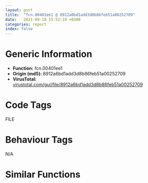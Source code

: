 ```yaml
---
layout: post
title:  "fcn.00401ee1 @ 8912a6bd1add3d8b86feb51a00252709"
date:   2021-09-10 15:52:19 +0300
categories: report
index: false
---
```


# Generic Information
- **Function:** fcn.00401ee1
- **Origin (md5):** 8912a6bd1add3d8b86feb51a00252709
- **VirusTotal:** [virustotal.com/gui/file/8912a6bd1add3d8b86feb51a00252709][virustotal_ref]

# Code Tags
<span class="tag" id="FILE">FILE</span>


# Behaviour Tags
<span class="bhv-tag" id="na">N/A</span>

# Similar Functions
<script type="text/javascript" src="https://www.gstatic.com/charts/loader.js"></script>
<script type="text/javascript">

    google.charts.load('current', {'packages':['corechart']});
    google.charts.setOnLoadCallback(drawChart);

    function drawChart() {
    var data = new google.visualization.DataTable();
        data.addColumn('number', 'X');
        data.addColumn('number', 'Y');
        data.addColumn({type: 'string', role: 'tooltip', 'p': {'html': true}});
        data.addColumn({'type': 'string', 'role': 'style'});
        
        data.addRows([
    [-152.51296997070312, 48.6485595703125, '<b><a href="/report/fcn.00401ee1@8912a6bd1add3d8b86feb51a00252709">fcn.00401ee1</a><br>@8912a6bd1add3d8b86feb51a00252709</b><br>push ebp<br>mov ebp, esp<br>sub esp, 0x1a4<br>mov edx, dword[ebp+8]<br>xor ecx, ecx<br>mov eax, 0x40e118<br>cmp edx, dword[eax]<br>je 0x401f03<br>add eax, 8<br>inc ecx<br>cmp eax, 0x40e1a8<br>jb 0x401ef4<br>push esi<br>mov esi, ecx<br>shl esi, 3<br>cmp edx, dword[esi+0x40e118]<br>jne 0x402031<br>mov eax, dword[0x448f724]<br>cmp eax, 1<br>je 0x40200b<br>test eax, eax<br>jne 0x401f34<br>cmp dword[0x40e04c], 1<br>je 0x40200b<br>cmp edx, 0xfc<br>je 0x402031<br>lea eax, [ebp-0x1a4]<br>push 0x104<br>push eax<br>push 0<br>call dword[sym.imp.KERNEL32.dll_GetModuleFileNameA]<br>test eax, eax<br>jne 0x401f6b<br>lea eax, [ebp-0x1a4]<br>push 0x410d6c<br>push eax<br>call fcn.00402600<br>pop ecx<br>pop ecx<br>lea eax, [ebp-0x1a4]<br>push edi<br>push eax<br>lea edi, [ebp-0x1a4]<br>call fcn.00402830<br>inc eax<br>pop ecx<br>cmp eax, 0x3c<br>jbe 0x401fae<br>lea eax, [ebp-0x1a4]<br>push eax<br>call fcn.00402830<br>mov edi, eax<br>lea eax, [ebp-0x1a4]<br>sub eax, 0x3b<br>push 3<br>add edi, eax<br>push 0x410d68<br>push edi<br>call fcn.00404000<br>add esp, 0x10<br>lea eax, [ebp-0xa0]<br>push 0x410d4c<br>push eax<br>call fcn.00402600<br>lea eax, [ebp-0xa0]<br>push edi<br>push eax<br>call fcn.00402610<br>lea eax, [ebp-0xa0]<br>push 0x410d48<br>push eax<br>call fcn.00402610<br>push dword[esi+0x40e11c]<br>lea eax, [ebp-0xa0]<br>push eax<br>call fcn.00402610<br>push 0x12010<br>lea eax, [ebp-0xa0]<br>push 0x410d20<br>push eax<br>call fcn.00403f74<br>add esp, 0x2c<br>pop edi<br>jmp 0x402031<br>lea eax, [ebp+8]<br>lea esi, [esi+0x40e11c]<br>push 0<br>push eax<br>push dword[esi]<br>call fcn.00402830<br>pop ecx<br>push eax<br>push dword[esi]<br>push 0xfffffffffffffff4<br>call dword[sym.imp.KERNEL32.dll_GetStdHandle]<br>push eax<br>call dword[sym.imp.KERNEL32.dll_WriteFile]<br>pop esi<br>leave <br>ret <br><eoc> ', 'point { fill-color: #e0440e; }'],
[281.92901611328125, 70.22309112548828, '<b><a href="/report/fcn.00401ee1@96146d48f33d2b81d37cf455f4bd8c4b">fcn.00401ee1</a><br>@96146d48f33d2b81d37cf455f4bd8c4b</b><br>push ebp<br>mov ebp, esp<br>sub esp, 0x1a4<br>mov edx, dword[ebp+8]<br>xor ecx, ecx<br>mov eax, 0x41e9f0<br>cmp edx, dword[eax]<br>je 0x401f03<br>add eax, 8<br>inc ecx<br>cmp eax, 0x41ea80<br>jb 0x401ef4<br>push esi<br>mov esi, ecx<br>shl esi, 3<br>cmp edx, dword[esi+0x41e9f0]<br>jne 0x402031<br>mov eax, dword[0xb84f50]<br>cmp eax, 1<br>je 0x40200b<br>test eax, eax<br>jne 0x401f34<br>cmp dword[0x41e924], 1<br>je 0x40200b<br>cmp edx, 0xfc<br>je 0x402031<br>lea eax, [ebp-0x1a4]<br>push 0x104<br>push eax<br>push 0<br>call dword[sym.imp.KERNEL32.dll_GetModuleFileNameA]<br>test eax, eax<br>jne 0x401f6b<br>lea eax, [ebp-0x1a4]<br>push str._program_name_unknown_<br>push eax<br>call fcn.00402600<br>pop ecx<br>pop ecx<br>lea eax, [ebp-0x1a4]<br>push edi<br>push eax<br>lea edi, [ebp-0x1a4]<br>call fcn.00402830<br>inc eax<br>pop ecx<br>cmp eax, 0x3c<br>jbe 0x401fae<br>lea eax, [ebp-0x1a4]<br>push eax<br>call fcn.00402830<br>mov edi, eax<br>lea eax, [ebp-0x1a4]<br>sub eax, 0x3b<br>push 3<br>add edi, eax<br>push 0x40d4b8<br>push edi<br>call fcn.00404000<br>add esp, 0x10<br>lea eax, [ebp-0xa0]<br>push str.Runtime_Error__n_nProgram:_<br>push eax<br>call fcn.00402600<br>lea eax, [ebp-0xa0]<br>push edi<br>push eax<br>call fcn.00402610<br>lea eax, [ebp-0xa0]<br>push 0x40d498<br>push eax<br>call fcn.00402610<br>push dword[esi+0x41e9f4]<br>lea eax, [ebp-0xa0]<br>push eax<br>call fcn.00402610<br>push 0x12010<br>lea eax, [ebp-0xa0]<br>push str.Microsoft_Visual_C_Runtime_Library<br>push eax<br>call fcn.00403f74<br>add esp, 0x2c<br>pop edi<br>jmp 0x402031<br>lea eax, [ebp+8]<br>lea esi, [esi+0x41e9f4]<br>push 0<br>push eax<br>push dword[esi]<br>call fcn.00402830<br>pop ecx<br>push eax<br>push dword[esi]<br>push 0xfffffffffffffff4<br>call dword[sym.imp.KERNEL32.dll_GetStdHandle]<br>push eax<br>call dword[sym.imp.KERNEL32.dll_WriteFile]<br>pop esi<br>leave <br>ret <br><eoc> ', 'null'],
[-138.73724365234375, 473.8454284667969, '<b><a href="/report/fcn.004feac1@557dcbbf2711fedc520328fbbc657056">fcn.004feac1</a><br>@557dcbbf2711fedc520328fbbc657056</b><br>push ebp<br>mov ebp, esp<br>sub esp, 0x1a4<br>mov edx, dword[ebp+8]<br>xor ecx, ecx<br>mov eax, 0x50a178<br>cmp edx, dword[eax]<br>je 0x4feae3<br>add eax, 8<br>inc ecx<br>cmp eax, 0x50a208<br>jb 0x4fead4<br>push esi<br>mov esi, ecx<br>shl esi, 3<br>cmp edx, dword[esi+0x50a178]<br>jne 0x4fec11<br>mov eax, dword[0x456c410]<br>cmp eax, 1<br>je 0x4febeb<br>test eax, eax<br>jne 0x4feb14<br>cmp dword[0x50a0ac], 1<br>je 0x4febeb<br>cmp edx, 0xfc<br>je 0x4fec11<br>lea eax, [ebp-0x1a4]<br>push 0x104<br>push eax<br>push 0<br>call dword[sym.imp.KERNEL32.dll_GetModuleFileNameA]<br>test eax, eax<br>jne 0x4feb4b<br>lea eax, [ebp-0x1a4]<br>push 0x50cdc4<br>push eax<br>call fcn.005006f0<br>pop ecx<br>pop ecx<br>lea eax, [ebp-0x1a4]<br>push edi<br>push eax<br>lea edi, [ebp-0x1a4]<br>call fcn.004fef20<br>inc eax<br>pop ecx<br>cmp eax, 0x3c<br>jbe 0x4feb8e<br>lea eax, [ebp-0x1a4]<br>push eax<br>call fcn.004fef20<br>mov edi, eax<br>lea eax, [ebp-0x1a4]<br>sub eax, 0x3b<br>push 3<br>add edi, eax<br>push 0x50cdc0<br>push edi<br>call fcn.005007e0<br>add esp, 0x10<br>lea eax, [ebp-0xa0]<br>push 0x50cda4<br>push eax<br>call fcn.005006f0<br>lea eax, [ebp-0xa0]<br>push edi<br>push eax<br>call fcn.00500700<br>lea eax, [ebp-0xa0]<br>push 0x50cda0<br>push eax<br>call fcn.00500700<br>push dword[esi+0x50a17c]<br>lea eax, [ebp-0xa0]<br>push eax<br>call fcn.00500700<br>push 0x12010<br>lea eax, [ebp-0xa0]<br>push 0x50cd78<br>push eax<br>call fcn.00500664<br>add esp, 0x2c<br>pop edi<br>jmp 0x4fec11<br>lea eax, [ebp+8]<br>lea esi, [esi+0x50a17c]<br>push 0<br>push eax<br>push dword[esi]<br>call fcn.004fef20<br>pop ecx<br>push eax<br>push dword[esi]<br>push 0xfffffffffffffff4<br>call dword[sym.imp.KERNEL32.dll_GetStdHandle]<br>push eax<br>call dword[sym.imp.KERNEL32.dll_WriteFile]<br>pop esi<br>leave <br>ret <br><eoc> ', 'null'],
[-87.53471374511719, 36.315006256103516, '<b><a href="/report/fcn.00594d71@009ea4ad185ccb9becba67b3b2163e8b">fcn.00594d71</a><br>@009ea4ad185ccb9becba67b3b2163e8b</b><br>push ebp<br>mov ebp, esp<br>sub esp, 0x1a4<br>mov edx, dword[ebp+8]<br>xor ecx, ecx<br>mov eax, 0x5a61a0<br>cmp edx, dword[eax]<br>je 0x594d93<br>add eax, 8<br>inc ecx<br>cmp eax, 0x5a6230<br>jb 0x594d84<br>push esi<br>mov esi, ecx<br>shl esi, 3<br>cmp edx, dword[esi+0x5a61a0]<br>jne 0x594ec1<br>mov eax, dword[0x4659600]<br>cmp eax, 1<br>je 0x594e9b<br>test eax, eax<br>jne 0x594dc4<br>cmp dword[0x5a60d4], 1<br>je 0x594e9b<br>cmp edx, 0xfc<br>je 0x594ec1<br>lea eax, [ebp-0x1a4]<br>push 0x104<br>push eax<br>push 0<br>call dword[sym.imp.KERNEL32.dll_GetModuleFileNameA]<br>test eax, eax<br>jne 0x594dfb<br>lea eax, [ebp-0x1a4]<br>push 0x5a4494<br>push eax<br>call fcn.00595490<br>pop ecx<br>pop ecx<br>lea eax, [ebp-0x1a4]<br>push edi<br>push eax<br>lea edi, [ebp-0x1a4]<br>call fcn.005956c0<br>inc eax<br>pop ecx<br>cmp eax, 0x3c<br>jbe 0x594e3e<br>lea eax, [ebp-0x1a4]<br>push eax<br>call fcn.005956c0<br>mov edi, eax<br>lea eax, [ebp-0x1a4]<br>sub eax, 0x3b<br>push 3<br>add edi, eax<br>push 0x5a4490<br>push edi<br>call fcn.00596e90<br>add esp, 0x10<br>lea eax, [ebp-0xa0]<br>push 0x5a4474<br>push eax<br>call fcn.00595490<br>lea eax, [ebp-0xa0]<br>push edi<br>push eax<br>call fcn.005954a0<br>lea eax, [ebp-0xa0]<br>push 0x5a4470<br>push eax<br>call fcn.005954a0<br>push dword[esi+0x5a61a4]<br>lea eax, [ebp-0xa0]<br>push eax<br>call fcn.005954a0<br>push 0x12010<br>lea eax, [ebp-0xa0]<br>push 0x5a4448<br>push eax<br>call fcn.00596e04<br>add esp, 0x2c<br>pop edi<br>jmp 0x594ec1<br>lea eax, [ebp+8]<br>lea esi, [esi+0x5a61a4]<br>push 0<br>push eax<br>push dword[esi]<br>call fcn.005956c0<br>pop ecx<br>push eax<br>push dword[esi]<br>push 0xfffffffffffffff4<br>call dword[sym.imp.KERNEL32.dll_GetStdHandle]<br>push eax<br>call dword[sym.imp.KERNEL32.dll_WriteFile]<br>pop esi<br>leave <br>ret <br><eoc> ', 'null'],
[245.66798400878906, 115.22404479980469, '<b><a href="/report/fcn.004084ff@a2475448bf4050c1583e1970984a4d00">fcn.004084ff</a><br>@a2475448bf4050c1583e1970984a4d00</b><br>push ebp<br>mov ebp, esp<br>sub esp, 0x1a4<br>mov edx, dword[ebp+8]<br>xor ecx, ecx<br>mov eax, 0x414fa0<br>cmp edx, dword[eax]<br>je 0x408521<br>add eax, 8<br>inc ecx<br>cmp eax, 0x415030<br>jl 0x408512<br>push esi<br>mov esi, ecx<br>shl esi, 3<br>cmp edx, dword[esi+0x414fa0]<br>jne 0x40864f<br>mov eax, dword[0x418598]<br>cmp eax, 1<br>je 0x408629<br>test eax, eax<br>jne 0x408552<br>cmp dword[0x414894], 1<br>je 0x408629<br>cmp edx, 0xfc<br>je 0x40864f<br>lea eax, [ebp-0x1a4]<br>push 0x104<br>push eax<br>push 0<br>call dword[sym.imp.KERNEL32.dll_GetModuleFileNameA]<br>test eax, eax<br>jne 0x408589<br>lea eax, [ebp-0x1a4]<br>push str._program_name_unknown_<br>push eax<br>call fcn.00408b00<br>pop ecx<br>pop ecx<br>lea eax, [ebp-0x1a4]<br>push edi<br>push eax<br>lea edi, [ebp-0x1a4]<br>call fcn.004066d0<br>inc eax<br>pop ecx<br>cmp eax, 0x3c<br>jbe 0x4085cc<br>lea eax, [ebp-0x1a4]<br>push eax<br>call fcn.004066d0<br>mov edi, eax<br>lea eax, [ebp-0x1a4]<br>sub eax, 0x3b<br>push 3<br>add edi, eax<br>push 0x411410<br>push edi<br>call fcn.00403be0<br>add esp, 0x10<br>lea eax, [ebp-0xa0]<br>push str.Runtime_Error__n_nProgram:_<br>push eax<br>call fcn.00408b00<br>lea eax, [ebp-0xa0]<br>push edi<br>push eax<br>call fcn.00408b10<br>lea eax, [ebp-0xa0]<br>push 0x4113f0<br>push eax<br>call fcn.00408b10<br>push dword[esi+0x414fa4]<br>lea eax, [ebp-0xa0]<br>push eax<br>call fcn.00408b10<br>push 0x12010<br>lea eax, [ebp-0xa0]<br>push str.Microsoft_Visual_C_Runtime_Library<br>push eax<br>call fcn.00409527<br>add esp, 0x2c<br>pop edi<br>jmp 0x40864f<br>lea eax, [ebp+8]<br>lea esi, [esi+0x414fa4]<br>push 0<br>push eax<br>push dword[esi]<br>call fcn.004066d0<br>pop ecx<br>push eax<br>push dword[esi]<br>push 0xfffffffffffffff4<br>call dword[sym.imp.KERNEL32.dll_GetStdHandle]<br>push eax<br>call dword[sym.imp.KERNEL32.dll_WriteFile]<br>pop esi<br>leave <br>ret <br><eoc> ', 'null'],
[-128.92327880859375, -105.97309112548828, '<b><a href="/report/fcn.00401ee1@eac1782291736df208e1220cf8c38a7c">fcn.00401ee1</a><br>@eac1782291736df208e1220cf8c38a7c</b><br>push ebp<br>mov ebp, esp<br>sub esp, 0x1a4<br>mov edx, dword[ebp+8]<br>xor ecx, ecx<br>mov eax, 0x40f138<br>cmp edx, dword[eax]<br>je 0x401f03<br>add eax, 8<br>inc ecx<br>cmp eax, 0x40f1c8<br>jb 0x401ef4<br>push esi<br>mov esi, ecx<br>shl esi, 3<br>cmp edx, dword[esi+0x40f138]<br>jne 0x402031<br>mov eax, dword[0x44eebc8]<br>cmp eax, 1<br>je 0x40200b<br>test eax, eax<br>jne 0x401f34<br>cmp dword[0x40f06c], 1<br>je 0x40200b<br>cmp edx, 0xfc<br>je 0x402031<br>lea eax, [ebp-0x1a4]<br>push 0x104<br>push eax<br>push 0<br>call dword[sym.imp.KERNEL32.dll_GetModuleFileNameA]<br>test eax, eax<br>jne 0x401f6b<br>lea eax, [ebp-0x1a4]<br>push 0x411d8c<br>push eax<br>call fcn.00402600<br>pop ecx<br>pop ecx<br>lea eax, [ebp-0x1a4]<br>push edi<br>push eax<br>lea edi, [ebp-0x1a4]<br>call fcn.00402830<br>inc eax<br>pop ecx<br>cmp eax, 0x3c<br>jbe 0x401fae<br>lea eax, [ebp-0x1a4]<br>push eax<br>call fcn.00402830<br>mov edi, eax<br>lea eax, [ebp-0x1a4]<br>sub eax, 0x3b<br>push 3<br>add edi, eax<br>push 0x411d88<br>push edi<br>call fcn.00404000<br>add esp, 0x10<br>lea eax, [ebp-0xa0]<br>push 0x411d6c<br>push eax<br>call fcn.00402600<br>lea eax, [ebp-0xa0]<br>push edi<br>push eax<br>call fcn.00402610<br>lea eax, [ebp-0xa0]<br>push 0x411d68<br>push eax<br>call fcn.00402610<br>push dword[esi+0x40f13c]<br>lea eax, [ebp-0xa0]<br>push eax<br>call fcn.00402610<br>push 0x12010<br>lea eax, [ebp-0xa0]<br>push 0x411d40<br>push eax<br>call fcn.00403f74<br>add esp, 0x2c<br>pop edi<br>jmp 0x402031<br>lea eax, [ebp+8]<br>lea esi, [esi+0x40f13c]<br>push 0<br>push eax<br>push dword[esi]<br>call fcn.00402830<br>pop ecx<br>push eax<br>push dword[esi]<br>push 0xfffffffffffffff4<br>call dword[sym.imp.KERNEL32.dll_GetStdHandle]<br>push eax<br>call dword[sym.imp.KERNEL32.dll_WriteFile]<br>pop esi<br>leave <br>ret <br><eoc> ', 'null'],
[73.50636291503906, -11.060065269470215, '<b><a href="/report/fcn.00401ee1@cbc200f66cbffbddf5df52f7c0da283a">fcn.00401ee1</a><br>@cbc200f66cbffbddf5df52f7c0da283a</b><br>push ebp<br>mov ebp, esp<br>sub esp, 0x1a4<br>mov edx, dword[ebp+8]<br>xor ecx, ecx<br>mov eax, 0x40c118<br>cmp edx, dword[eax]<br>je 0x401f03<br>add eax, 8<br>inc ecx<br>cmp eax, 0x40c1a8<br>jb 0x401ef4<br>push esi<br>mov esi, ecx<br>shl esi, 3<br>cmp edx, dword[esi+0x40c118]<br>jne 0x402031<br>mov eax, dword[0x445a690]<br>cmp eax, 1<br>je 0x40200b<br>test eax, eax<br>jne 0x401f34<br>cmp dword[0x40c04c], 1<br>je 0x40200b<br>cmp edx, 0xfc<br>je 0x402031<br>lea eax, [ebp-0x1a4]<br>push 0x104<br>push eax<br>push 0<br>call dword[sym.imp.KERNEL32.dll_GetModuleFileNameA]<br>test eax, eax<br>jne 0x401f6b<br>lea eax, [ebp-0x1a4]<br>push 0x40b46c<br>push eax<br>call fcn.00402600<br>pop ecx<br>pop ecx<br>lea eax, [ebp-0x1a4]<br>push edi<br>push eax<br>lea edi, [ebp-0x1a4]<br>call fcn.00402830<br>inc eax<br>pop ecx<br>cmp eax, 0x3c<br>jbe 0x401fae<br>lea eax, [ebp-0x1a4]<br>push eax<br>call fcn.00402830<br>mov edi, eax<br>lea eax, [ebp-0x1a4]<br>sub eax, 0x3b<br>push 3<br>add edi, eax<br>push 0x40b468<br>push edi<br>call fcn.00404000<br>add esp, 0x10<br>lea eax, [ebp-0xa0]<br>push 0x40b44c<br>push eax<br>call fcn.00402600<br>lea eax, [ebp-0xa0]<br>push edi<br>push eax<br>call fcn.00402610<br>lea eax, [ebp-0xa0]<br>push 0x40b448<br>push eax<br>call fcn.00402610<br>push dword[esi+0x40c11c]<br>lea eax, [ebp-0xa0]<br>push eax<br>call fcn.00402610<br>push 0x12010<br>lea eax, [ebp-0xa0]<br>push 0x40b420<br>push eax<br>call fcn.00403f74<br>add esp, 0x2c<br>pop edi<br>jmp 0x402031<br>lea eax, [ebp+8]<br>lea esi, [esi+0x40c11c]<br>push 0<br>push eax<br>push dword[esi]<br>call fcn.00402830<br>pop ecx<br>push eax<br>push dword[esi]<br>push 0xfffffffffffffff4<br>call dword[sym.imp.KERNEL32.dll_GetStdHandle]<br>push eax<br>call dword[sym.imp.KERNEL32.dll_WriteFile]<br>pop esi<br>leave <br>ret <br><eoc> ', 'null'],
[-144.4029998779297, -38.28871154785156, '<b><a href="/report/fcn.00401ee1@7dd153bad1771b9e8d5266a341ebf949">fcn.00401ee1</a><br>@7dd153bad1771b9e8d5266a341ebf949</b><br>push ebp<br>mov ebp, esp<br>sub esp, 0x1a4<br>mov edx, dword[ebp+8]<br>xor ecx, ecx<br>mov eax, 0x412180<br>cmp edx, dword[eax]<br>je 0x401f03<br>add eax, 8<br>inc ecx<br>cmp eax, 0x412210<br>jb 0x401ef4<br>push esi<br>mov esi, ecx<br>shl esi, 3<br>cmp edx, dword[esi+0x412180]<br>jne 0x402031<br>mov eax, dword[0x44d219c]<br>cmp eax, 1<br>je 0x40200b<br>test eax, eax<br>jne 0x401f34<br>cmp dword[0x4120b4], 1<br>je 0x40200b<br>cmp edx, 0xfc<br>je 0x402031<br>lea eax, [ebp-0x1a4]<br>push 0x104<br>push eax<br>push 0<br>call dword[sym.imp.KERNEL32.dll_GetModuleFileNameA]<br>test eax, eax<br>jne 0x401f6b<br>lea eax, [ebp-0x1a4]<br>push 0x414ddc<br>push eax<br>call fcn.00402600<br>pop ecx<br>pop ecx<br>lea eax, [ebp-0x1a4]<br>push edi<br>push eax<br>lea edi, [ebp-0x1a4]<br>call fcn.00402830<br>inc eax<br>pop ecx<br>cmp eax, 0x3c<br>jbe 0x401fae<br>lea eax, [ebp-0x1a4]<br>push eax<br>call fcn.00402830<br>mov edi, eax<br>lea eax, [ebp-0x1a4]<br>sub eax, 0x3b<br>push 3<br>add edi, eax<br>push 0x414dd8<br>push edi<br>call fcn.00404000<br>add esp, 0x10<br>lea eax, [ebp-0xa0]<br>push 0x414dbc<br>push eax<br>call fcn.00402600<br>lea eax, [ebp-0xa0]<br>push edi<br>push eax<br>call fcn.00402610<br>lea eax, [ebp-0xa0]<br>push 0x414db8<br>push eax<br>call fcn.00402610<br>push dword[esi+0x412184]<br>lea eax, [ebp-0xa0]<br>push eax<br>call fcn.00402610<br>push 0x12010<br>lea eax, [ebp-0xa0]<br>push 0x414d90<br>push eax<br>call fcn.00403f74<br>add esp, 0x2c<br>pop edi<br>jmp 0x402031<br>lea eax, [ebp+8]<br>lea esi, [esi+0x412184]<br>push 0<br>push eax<br>push dword[esi]<br>call fcn.00402830<br>pop ecx<br>push eax<br>push dword[esi]<br>push 0xfffffffffffffff4<br>call dword[sym.imp.KERNEL32.dll_GetStdHandle]<br>push eax<br>call dword[sym.imp.KERNEL32.dll_WriteFile]<br>pop esi<br>leave <br>ret <br><eoc> ', 'null'],
[-84.69384002685547, -41.757625579833984, '<b><a href="/report/fcn.0051f0c9@da37d90419c1292c0f16cbfd1f66402d">fcn.0051f0c9</a><br>@da37d90419c1292c0f16cbfd1f66402d</b><br>push ebp<br>mov ebp, esp<br>sub esp, 0x1a4<br>mov edx, dword[ebp+8]<br>xor ecx, ecx<br>mov eax, 0x529208<br>cmp edx, dword[eax]<br>je 0x51f0eb<br>add eax, 8<br>inc ecx<br>cmp eax, 0x529298<br>jb 0x51f0dc<br>push esi<br>mov esi, ecx<br>shl esi, 3<br>cmp edx, dword[esi+0x529208]<br>jne 0x51f219<br>mov eax, dword[0x456f53c]<br>cmp eax, 1<br>je 0x51f1f3<br>test eax, eax<br>jne 0x51f11c<br>cmp dword[0x52913c], 1<br>je 0x51f1f3<br>cmp edx, 0xfc<br>je 0x51f219<br>lea eax, [ebp-0x1a4]<br>push 0x104<br>push eax<br>push 0<br>call dword[sym.imp.KERNEL32.dll_GetModuleFileNameA]<br>test eax, eax<br>jne 0x51f153<br>lea eax, [ebp-0x1a4]<br>push 0x52be54<br>push eax<br>call fcn.00520cf0<br>pop ecx<br>pop ecx<br>lea eax, [ebp-0x1a4]<br>push edi<br>push eax<br>lea edi, [ebp-0x1a4]<br>call fcn.0051f520<br>inc eax<br>pop ecx<br>cmp eax, 0x3c<br>jbe 0x51f196<br>lea eax, [ebp-0x1a4]<br>push eax<br>call fcn.0051f520<br>mov edi, eax<br>lea eax, [ebp-0x1a4]<br>sub eax, 0x3b<br>push 3<br>add edi, eax<br>push 0x52be50<br>push edi<br>call fcn.00520de0<br>add esp, 0x10<br>lea eax, [ebp-0xa0]<br>push 0x52be34<br>push eax<br>call fcn.00520cf0<br>lea eax, [ebp-0xa0]<br>push edi<br>push eax<br>call fcn.00520d00<br>lea eax, [ebp-0xa0]<br>push 0x52be30<br>push eax<br>call fcn.00520d00<br>push dword[esi+0x52920c]<br>lea eax, [ebp-0xa0]<br>push eax<br>call fcn.00520d00<br>push 0x12010<br>lea eax, [ebp-0xa0]<br>push 0x52be08<br>push eax<br>call fcn.00520c64<br>add esp, 0x2c<br>pop edi<br>jmp 0x51f219<br>lea eax, [ebp+8]<br>lea esi, [esi+0x52920c]<br>push 0<br>push eax<br>push dword[esi]<br>call fcn.0051f520<br>pop ecx<br>push eax<br>push dword[esi]<br>push 0xfffffffffffffff4<br>call dword[sym.imp.KERNEL32.dll_GetStdHandle]<br>push eax<br>call dword[sym.imp.KERNEL32.dll_WriteFile]<br>pop esi<br>leave <br>ret <br><eoc> ', 'null'],
[-77.31897735595703, -111.74148559570312, '<b><a href="/report/fcn.0065a5e1@bcba729302fe28f65deb2b102a06324a">fcn.0065a5e1</a><br>@bcba729302fe28f65deb2b102a06324a</b><br>push ebp<br>mov ebp, esp<br>sub esp, 0x1a4<br>mov edx, dword[ebp+8]<br>xor ecx, ecx<br>mov eax, 0x66c158<br>cmp edx, dword[eax]<br>je 0x65a603<br>add eax, 8<br>inc ecx<br>cmp eax, 0x66c1e8<br>jb 0x65a5f4<br>push esi<br>mov esi, ecx<br>shl esi, 3<br>cmp edx, dword[esi+0x66c158]<br>jne 0x65a731<br>mov eax, dword[0x4661908]<br>cmp eax, 1<br>je 0x65a70b<br>test eax, eax<br>jne 0x65a634<br>cmp dword[0x66c08c], 1<br>je 0x65a70b<br>cmp edx, 0xfc<br>je 0x65a731<br>lea eax, [ebp-0x1a4]<br>push 0x104<br>push eax<br>push 0<br>call dword[sym.imp.KERNEL32.dll_GetModuleFileNameA]<br>test eax, eax<br>jne 0x65a66b<br>lea eax, [ebp-0x1a4]<br>push 0x66a54c<br>push eax<br>call fcn.0065c210<br>pop ecx<br>pop ecx<br>lea eax, [ebp-0x1a4]<br>push edi<br>push eax<br>lea edi, [ebp-0x1a4]<br>call fcn.0065aa40<br>inc eax<br>pop ecx<br>cmp eax, 0x3c<br>jbe 0x65a6ae<br>lea eax, [ebp-0x1a4]<br>push eax<br>call fcn.0065aa40<br>mov edi, eax<br>lea eax, [ebp-0x1a4]<br>sub eax, 0x3b<br>push 3<br>add edi, eax<br>push 0x66a548<br>push edi<br>call fcn.0065c300<br>add esp, 0x10<br>lea eax, [ebp-0xa0]<br>push 0x66a52c<br>push eax<br>call fcn.0065c210<br>lea eax, [ebp-0xa0]<br>push edi<br>push eax<br>call fcn.0065c220<br>lea eax, [ebp-0xa0]<br>push 0x66a528<br>push eax<br>call fcn.0065c220<br>push dword[esi+0x66c15c]<br>lea eax, [ebp-0xa0]<br>push eax<br>call fcn.0065c220<br>push 0x12010<br>lea eax, [ebp-0xa0]<br>push 0x66a500<br>push eax<br>call fcn.0065c184<br>add esp, 0x2c<br>pop edi<br>jmp 0x65a731<br>lea eax, [ebp+8]<br>lea esi, [esi+0x66c15c]<br>push 0<br>push eax<br>push dword[esi]<br>call fcn.0065aa40<br>pop ecx<br>push eax<br>push dword[esi]<br>push 0xfffffffffffffff4<br>call dword[sym.imp.KERNEL32.dll_GetStdHandle]<br>push eax<br>call dword[sym.imp.KERNEL32.dll_WriteFile]<br>pop esi<br>leave <br>ret <br><eoc> ', 'null'],
[-35.593597412109375, -83.51911926269531, '<b><a href="/report/fcn.006230a9@7614e1bbe9b9fd3db78e405e68b1fab4">fcn.006230a9</a><br>@7614e1bbe9b9fd3db78e405e68b1fab4</b><br>push ebp<br>mov ebp, esp<br>sub esp, 0x1a4<br>mov edx, dword[ebp+8]<br>xor ecx, ecx<br>mov eax, 0x6331a8<br>cmp edx, dword[eax]<br>je 0x6230cb<br>add eax, 8<br>inc ecx<br>cmp eax, 0x633238<br>jb 0x6230bc<br>push esi<br>mov esi, ecx<br>shl esi, 3<br>cmp edx, dword[esi+0x6331a8]<br>jne 0x6231f9<br>mov eax, dword[0x468bf70]<br>cmp eax, 1<br>je 0x6231d3<br>test eax, eax<br>jne 0x6230fc<br>cmp dword[0x6330dc], 1<br>je 0x6231d3<br>cmp edx, 0xfc<br>je 0x6231f9<br>lea eax, [ebp-0x1a4]<br>push 0x104<br>push eax<br>push 0<br>call dword[sym.imp.KERNEL32.dll_GetModuleFileNameA]<br>test eax, eax<br>jne 0x623133<br>lea eax, [ebp-0x1a4]<br>push 0x6314b4<br>push eax<br>call fcn.00624cd0<br>pop ecx<br>pop ecx<br>lea eax, [ebp-0x1a4]<br>push edi<br>push eax<br>lea edi, [ebp-0x1a4]<br>call fcn.00623500<br>inc eax<br>pop ecx<br>cmp eax, 0x3c<br>jbe 0x623176<br>lea eax, [ebp-0x1a4]<br>push eax<br>call fcn.00623500<br>mov edi, eax<br>lea eax, [ebp-0x1a4]<br>sub eax, 0x3b<br>push 3<br>add edi, eax<br>push 0x6314b0<br>push edi<br>call fcn.00624dc0<br>add esp, 0x10<br>lea eax, [ebp-0xa0]<br>push 0x631494<br>push eax<br>call fcn.00624cd0<br>lea eax, [ebp-0xa0]<br>push edi<br>push eax<br>call fcn.00624ce0<br>lea eax, [ebp-0xa0]<br>push 0x631490<br>push eax<br>call fcn.00624ce0<br>push dword[esi+0x6331ac]<br>lea eax, [ebp-0xa0]<br>push eax<br>call fcn.00624ce0<br>push 0x12010<br>lea eax, [ebp-0xa0]<br>push 0x631468<br>push eax<br>call fcn.00624c44<br>add esp, 0x2c<br>pop edi<br>jmp 0x6231f9<br>lea eax, [ebp+8]<br>lea esi, [esi+0x6331ac]<br>push 0<br>push eax<br>push dword[esi]<br>call fcn.00623500<br>pop ecx<br>push eax<br>push dword[esi]<br>push 0xfffffffffffffff4<br>call dword[sym.imp.KERNEL32.dll_GetStdHandle]<br>push eax<br>call dword[sym.imp.KERNEL32.dll_WriteFile]<br>pop esi<br>leave <br>ret <br><eoc> ', 'null'],
[-51.45610046386719, -4.792071342468262, '<b><a href="/report/fcn.0063c309@75a81a00c053b64d459385e4a0825aec">fcn.0063c309</a><br>@75a81a00c053b64d459385e4a0825aec</b><br>push ebp<br>mov ebp, esp<br>sub esp, 0x1a4<br>mov edx, dword[ebp+8]<br>xor ecx, ecx<br>mov eax, 0x64b118<br>cmp edx, dword[eax]<br>je 0x63c32b<br>add eax, 8<br>inc ecx<br>cmp eax, 0x64b1a8<br>jb 0x63c31c<br>push esi<br>mov esi, ecx<br>shl esi, 3<br>cmp edx, dword[esi+0x64b118]<br>jne 0x63c459<br>mov eax, dword[0x46ed900]<br>cmp eax, 1<br>je 0x63c433<br>test eax, eax<br>jne 0x63c35c<br>cmp dword[0x64b04c], 1<br>je 0x63c433<br>cmp edx, 0xfc<br>je 0x63c459<br>lea eax, [ebp-0x1a4]<br>push 0x104<br>push eax<br>push 0<br>call dword[sym.imp.KERNEL32.dll_GetModuleFileNameA]<br>test eax, eax<br>jne 0x63c393<br>lea eax, [ebp-0x1a4]<br>push 0x64a41c<br>push eax<br>call fcn.0063ca20<br>pop ecx<br>pop ecx<br>lea eax, [ebp-0x1a4]<br>push edi<br>push eax<br>lea edi, [ebp-0x1a4]<br>call fcn.0063cc50<br>inc eax<br>pop ecx<br>cmp eax, 0x3c<br>jbe 0x63c3d6<br>lea eax, [ebp-0x1a4]<br>push eax<br>call fcn.0063cc50<br>mov edi, eax<br>lea eax, [ebp-0x1a4]<br>sub eax, 0x3b<br>push 3<br>add edi, eax<br>push 0x64a418<br>push edi<br>call fcn.0063e420<br>add esp, 0x10<br>lea eax, [ebp-0xa0]<br>push 0x64a3fc<br>push eax<br>call fcn.0063ca20<br>lea eax, [ebp-0xa0]<br>push edi<br>push eax<br>call fcn.0063ca30<br>lea eax, [ebp-0xa0]<br>push 0x64a3f8<br>push eax<br>call fcn.0063ca30<br>push dword[esi+0x64b11c]<br>lea eax, [ebp-0xa0]<br>push eax<br>call fcn.0063ca30<br>push 0x12010<br>lea eax, [ebp-0xa0]<br>push 0x64a3d0<br>push eax<br>call fcn.0063e394<br>add esp, 0x2c<br>pop edi<br>jmp 0x63c459<br>lea eax, [ebp+8]<br>lea esi, [esi+0x64b11c]<br>push 0<br>push eax<br>push dword[esi]<br>call fcn.0063cc50<br>pop ecx<br>push eax<br>push dword[esi]<br>push 0xfffffffffffffff4<br>call dword[sym.imp.KERNEL32.dll_GetStdHandle]<br>push eax<br>call dword[sym.imp.KERNEL32.dll_WriteFile]<br>pop esi<br>leave <br>ret <br><eoc> ', 'null'],
[-43.2724723815918, -116.0840835571289, '<b><a href="/report/fcn.004f71f9@ef3a0211d1ddb224667e2aa0d915337b">fcn.004f71f9</a><br>@ef3a0211d1ddb224667e2aa0d915337b</b><br>push ebp<br>mov ebp, esp<br>sub esp, 0x1a4<br>mov edx, dword[ebp+8]<br>xor ecx, ecx<br>mov eax, 0x505168<br>cmp edx, dword[eax]<br>je 0x4f721b<br>add eax, 8<br>inc ecx<br>cmp eax, 0x5051f8<br>jb 0x4f720c<br>push esi<br>mov esi, ecx<br>shl esi, 3<br>cmp edx, dword[esi+0x505168]<br>jne 0x4f7349<br>mov eax, dword[0x44fd214]<br>cmp eax, 1<br>je 0x4f7323<br>test eax, eax<br>jne 0x4f724c<br>cmp dword[0x50509c], 1<br>je 0x4f7323<br>cmp edx, 0xfc<br>je 0x4f7349<br>lea eax, [ebp-0x1a4]<br>push 0x104<br>push eax<br>push 0<br>call dword[sym.imp.KERNEL32.dll_GetModuleFileNameA]<br>test eax, eax<br>jne 0x4f7283<br>lea eax, [ebp-0x1a4]<br>push 0x504454<br>push eax<br>call fcn.004f8e20<br>pop ecx<br>pop ecx<br>lea eax, [ebp-0x1a4]<br>push edi<br>push eax<br>lea edi, [ebp-0x1a4]<br>call fcn.004f7650<br>inc eax<br>pop ecx<br>cmp eax, 0x3c<br>jbe 0x4f72c6<br>lea eax, [ebp-0x1a4]<br>push eax<br>call fcn.004f7650<br>mov edi, eax<br>lea eax, [ebp-0x1a4]<br>sub eax, 0x3b<br>push 3<br>add edi, eax<br>push 0x504450<br>push edi<br>call fcn.004f8f10<br>add esp, 0x10<br>lea eax, [ebp-0xa0]<br>push 0x504434<br>push eax<br>call fcn.004f8e20<br>lea eax, [ebp-0xa0]<br>push edi<br>push eax<br>call fcn.004f8e30<br>lea eax, [ebp-0xa0]<br>push 0x504430<br>push eax<br>call fcn.004f8e30<br>push dword[esi+0x50516c]<br>lea eax, [ebp-0xa0]<br>push eax<br>call fcn.004f8e30<br>push 0x12010<br>lea eax, [ebp-0xa0]<br>push 0x504408<br>push eax<br>call fcn.004f8d94<br>add esp, 0x2c<br>pop edi<br>jmp 0x4f7349<br>lea eax, [ebp+8]<br>lea esi, [esi+0x50516c]<br>push 0<br>push eax<br>push dword[esi]<br>call fcn.004f7650<br>pop ecx<br>push eax<br>push dword[esi]<br>push 0xfffffffffffffff4<br>call dword[sym.imp.KERNEL32.dll_GetStdHandle]<br>push eax<br>call dword[sym.imp.KERNEL32.dll_WriteFile]<br>pop esi<br>leave <br>ret <br><eoc> ', 'null'],
[-58.22611999511719, -57.23445510864258, '<b><a href="/report/fcn.00401ee1@ea9c1e2eeb951a8e6185c6674c228f98">fcn.00401ee1</a><br>@ea9c1e2eeb951a8e6185c6674c228f98</b><br>push ebp<br>mov ebp, esp<br>sub esp, 0x1a4<br>mov edx, dword[ebp+8]<br>xor ecx, ecx<br>mov eax, 0x409120<br>cmp edx, dword[eax]<br>je 0x401f03<br>add eax, 8<br>inc ecx<br>cmp eax, 0x4091b0<br>jb 0x401ef4<br>push esi<br>mov esi, ecx<br>shl esi, 3<br>cmp edx, dword[esi+0x409120]<br>jne 0x402031<br>mov eax, dword[0x444043c]<br>cmp eax, 1<br>je 0x40200b<br>test eax, eax<br>jne 0x401f34<br>cmp dword[0x409054], 1<br>je 0x40200b<br>cmp edx, 0xfc<br>je 0x402031<br>lea eax, [ebp-0x1a4]<br>push 0x104<br>push eax<br>push 0<br>call dword[sym.imp.KERNEL32.dll_GetModuleFileNameA]<br>test eax, eax<br>jne 0x401f6b<br>lea eax, [ebp-0x1a4]<br>push 0x4074ac<br>push eax<br>call fcn.00402600<br>pop ecx<br>pop ecx<br>lea eax, [ebp-0x1a4]<br>push edi<br>push eax<br>lea edi, [ebp-0x1a4]<br>call fcn.00402830<br>inc eax<br>pop ecx<br>cmp eax, 0x3c<br>jbe 0x401fae<br>lea eax, [ebp-0x1a4]<br>push eax<br>call fcn.00402830<br>mov edi, eax<br>lea eax, [ebp-0x1a4]<br>sub eax, 0x3b<br>push 3<br>add edi, eax<br>push 0x4074a8<br>push edi<br>call fcn.00404000<br>add esp, 0x10<br>lea eax, [ebp-0xa0]<br>push 0x40748c<br>push eax<br>call fcn.00402600<br>lea eax, [ebp-0xa0]<br>push edi<br>push eax<br>call fcn.00402610<br>lea eax, [ebp-0xa0]<br>push 0x407488<br>push eax<br>call fcn.00402610<br>push dword[esi+0x409124]<br>lea eax, [ebp-0xa0]<br>push eax<br>call fcn.00402610<br>push 0x12010<br>lea eax, [ebp-0xa0]<br>push 0x407460<br>push eax<br>call fcn.00403f74<br>add esp, 0x2c<br>pop edi<br>jmp 0x402031<br>lea eax, [ebp+8]<br>lea esi, [esi+0x409124]<br>push 0<br>push eax<br>push dword[esi]<br>call fcn.00402830<br>pop ecx<br>push eax<br>push dword[esi]<br>push 0xfffffffffffffff4<br>call dword[sym.imp.KERNEL32.dll_GetStdHandle]<br>push eax<br>call dword[sym.imp.KERNEL32.dll_WriteFile]<br>pop esi<br>leave <br>ret <br><eoc> ', 'null'],
[-100.12650299072266, -168.35202026367188, '<b><a href="/report/fcn.005d2a61@36725a4ae161c6e8a09f5f34ebd6f2e0">fcn.005d2a61</a><br>@36725a4ae161c6e8a09f5f34ebd6f2e0</b><br>push ebp<br>mov ebp, esp<br>sub esp, 0x1a4<br>mov edx, dword[ebp+8]<br>xor ecx, ecx<br>mov eax, 0x5df1a0<br>cmp edx, dword[eax]<br>je 0x5d2a83<br>add eax, 8<br>inc ecx<br>cmp eax, 0x5df230<br>jb 0x5d2a74<br>push esi<br>mov esi, ecx<br>shl esi, 3<br>cmp edx, dword[esi+0x5df1a0]<br>jne 0x5d2bb1<br>mov eax, dword[0x45ee3c0]<br>cmp eax, 1<br>je 0x5d2b8b<br>test eax, eax<br>jne 0x5d2ab4<br>cmp dword[0x5df0d4], 1<br>je 0x5d2b8b<br>cmp edx, 0xfc<br>je 0x5d2bb1<br>lea eax, [ebp-0x1a4]<br>push 0x104<br>push eax<br>push 0<br>call dword[sym.imp.KERNEL32.dll_GetModuleFileNameA]<br>test eax, eax<br>jne 0x5d2aeb<br>lea eax, [ebp-0x1a4]<br>push 0x5dd4ac<br>push eax<br>call fcn.005d4690<br>pop ecx<br>pop ecx<br>lea eax, [ebp-0x1a4]<br>push edi<br>push eax<br>lea edi, [ebp-0x1a4]<br>call fcn.005d2ec0<br>inc eax<br>pop ecx<br>cmp eax, 0x3c<br>jbe 0x5d2b2e<br>lea eax, [ebp-0x1a4]<br>push eax<br>call fcn.005d2ec0<br>mov edi, eax<br>lea eax, [ebp-0x1a4]<br>sub eax, 0x3b<br>push 3<br>add edi, eax<br>push 0x5dd4a8<br>push edi<br>call fcn.005d4780<br>add esp, 0x10<br>lea eax, [ebp-0xa0]<br>push 0x5dd48c<br>push eax<br>call fcn.005d4690<br>lea eax, [ebp-0xa0]<br>push edi<br>push eax<br>call fcn.005d46a0<br>lea eax, [ebp-0xa0]<br>push 0x5dd488<br>push eax<br>call fcn.005d46a0<br>push dword[esi+0x5df1a4]<br>lea eax, [ebp-0xa0]<br>push eax<br>call fcn.005d46a0<br>push 0x12010<br>lea eax, [ebp-0xa0]<br>push 0x5dd460<br>push eax<br>call fcn.005d4604<br>add esp, 0x2c<br>pop edi<br>jmp 0x5d2bb1<br>lea eax, [ebp+8]<br>lea esi, [esi+0x5df1a4]<br>push 0<br>push eax<br>push dword[esi]<br>call fcn.005d2ec0<br>pop ecx<br>push eax<br>push dword[esi]<br>push 0xfffffffffffffff4<br>call dword[sym.imp.KERNEL32.dll_GetStdHandle]<br>push eax<br>call dword[sym.imp.KERNEL32.dll_WriteFile]<br>pop esi<br>leave <br>ret <br><eoc> ', 'null'],
[10.528055191040039, -60.286617279052734, '<b><a href="/report/fcn.005ad069@4e8d6f73c8261716f687f8d06429ef4d">fcn.005ad069</a><br>@4e8d6f73c8261716f687f8d06429ef4d</b><br>push ebp<br>mov ebp, esp<br>sub esp, 0x1a4<br>mov edx, dword[ebp+8]<br>xor ecx, ecx<br>mov eax, 0x5bd180<br>cmp edx, dword[eax]<br>je 0x5ad08b<br>add eax, 8<br>inc ecx<br>cmp eax, 0x5bd210<br>jb 0x5ad07c<br>push esi<br>mov esi, ecx<br>shl esi, 3<br>cmp edx, dword[esi+0x5bd180]<br>jne 0x5ad1b9<br>mov eax, dword[0x45c6028]<br>cmp eax, 1<br>je 0x5ad193<br>test eax, eax<br>jne 0x5ad0bc<br>cmp dword[0x5bd0b4], 1<br>je 0x5ad193<br>cmp edx, 0xfc<br>je 0x5ad1b9<br>lea eax, [ebp-0x1a4]<br>push 0x104<br>push eax<br>push 0<br>call dword[sym.imp.KERNEL32.dll_GetModuleFileNameA]<br>test eax, eax<br>jne 0x5ad0f3<br>lea eax, [ebp-0x1a4]<br>push 0x5bb4b4<br>push eax<br>call fcn.005ad780<br>pop ecx<br>pop ecx<br>lea eax, [ebp-0x1a4]<br>push edi<br>push eax<br>lea edi, [ebp-0x1a4]<br>call fcn.005ad9b0<br>inc eax<br>pop ecx<br>cmp eax, 0x3c<br>jbe 0x5ad136<br>lea eax, [ebp-0x1a4]<br>push eax<br>call fcn.005ad9b0<br>mov edi, eax<br>lea eax, [ebp-0x1a4]<br>sub eax, 0x3b<br>push 3<br>add edi, eax<br>push 0x5bb4b0<br>push edi<br>call fcn.005af180<br>add esp, 0x10<br>lea eax, [ebp-0xa0]<br>push 0x5bb494<br>push eax<br>call fcn.005ad780<br>lea eax, [ebp-0xa0]<br>push edi<br>push eax<br>call fcn.005ad790<br>lea eax, [ebp-0xa0]<br>push 0x5bb490<br>push eax<br>call fcn.005ad790<br>push dword[esi+0x5bd184]<br>lea eax, [ebp-0xa0]<br>push eax<br>call fcn.005ad790<br>push 0x12010<br>lea eax, [ebp-0xa0]<br>push 0x5bb468<br>push eax<br>call fcn.005af0f4<br>add esp, 0x2c<br>pop edi<br>jmp 0x5ad1b9<br>lea eax, [ebp+8]<br>lea esi, [esi+0x5bd184]<br>push 0<br>push eax<br>push dword[esi]<br>call fcn.005ad9b0<br>pop ecx<br>push eax<br>push dword[esi]<br>push 0xfffffffffffffff4<br>call dword[sym.imp.KERNEL32.dll_GetStdHandle]<br>push eax<br>call dword[sym.imp.KERNEL32.dll_WriteFile]<br>pop esi<br>leave <br>ret <br><eoc> ', 'null'],
[282.0867614746094, 39.864501953125, '<b><a href="/report/fcn.00401ee1@03566ca6c146fb1f8bfbce50f19cbb41">fcn.00401ee1</a><br>@03566ca6c146fb1f8bfbce50f19cbb41</b><br>push ebp<br>mov ebp, esp<br>sub esp, 0x1a4<br>mov edx, dword[ebp+8]<br>xor ecx, ecx<br>mov eax, 0x40b198<br>cmp edx, dword[eax]<br>je 0x401f03<br>add eax, 8<br>inc ecx<br>cmp eax, 0x40b228<br>jb 0x401ef4<br>push esi<br>mov esi, ecx<br>shl esi, 3<br>cmp edx, dword[esi+0x40b198]<br>jne 0x402031<br>mov eax, dword[0xb3a208]<br>cmp eax, 1<br>je 0x40200b<br>test eax, eax<br>jne 0x401f34<br>cmp dword[0x40b0cc], 1<br>je 0x40200b<br>cmp edx, 0xfc<br>je 0x402031<br>lea eax, [ebp-0x1a4]<br>push 0x104<br>push eax<br>push 0<br>call dword[sym.imp.KERNEL32.dll_GetModuleFileNameA]<br>test eax, eax<br>jne 0x401f6b<br>lea eax, [ebp-0x1a4]<br>push str._program_name_unknown_<br>push eax<br>call fcn.00402600<br>pop ecx<br>pop ecx<br>lea eax, [ebp-0x1a4]<br>push edi<br>push eax<br>lea edi, [ebp-0x1a4]<br>call fcn.00402830<br>inc eax<br>pop ecx<br>cmp eax, 0x3c<br>jbe 0x401fae<br>lea eax, [ebp-0x1a4]<br>push eax<br>call fcn.00402830<br>mov edi, eax<br>lea eax, [ebp-0x1a4]<br>sub eax, 0x3b<br>push 3<br>add edi, eax<br>push 0x4094c0<br>push edi<br>call fcn.00404000<br>add esp, 0x10<br>lea eax, [ebp-0xa0]<br>push str.Runtime_Error__n_nProgram:_<br>push eax<br>call fcn.00402600<br>lea eax, [ebp-0xa0]<br>push edi<br>push eax<br>call fcn.00402610<br>lea eax, [ebp-0xa0]<br>push 0x4094a0<br>push eax<br>call fcn.00402610<br>push dword[esi+0x40b19c]<br>lea eax, [ebp-0xa0]<br>push eax<br>call fcn.00402610<br>push 0x12010<br>lea eax, [ebp-0xa0]<br>push str.Microsoft_Visual_C_Runtime_Library<br>push eax<br>call fcn.00403f74<br>add esp, 0x2c<br>pop edi<br>jmp 0x402031<br>lea eax, [ebp+8]<br>lea esi, [esi+0x40b19c]<br>push 0<br>push eax<br>push dword[esi]<br>call fcn.00402830<br>pop ecx<br>push eax<br>push dword[esi]<br>push 0xfffffffffffffff4<br>call dword[sym.imp.KERNEL32.dll_GetStdHandle]<br>push eax<br>call dword[sym.imp.KERNEL32.dll_WriteFile]<br>pop esi<br>leave <br>ret <br><eoc> ', 'null'],
[-111.4609375, 11.925437927246094, '<b><a href="/report/fcn.00597be1@140d3779c34998b2115004c062b02ca8">fcn.00597be1</a><br>@140d3779c34998b2115004c062b02ca8</b><br>push ebp<br>mov ebp, esp<br>sub esp, 0x1a4<br>mov edx, dword[ebp+8]<br>xor ecx, ecx<br>mov eax, 0x5a61f0<br>cmp edx, dword[eax]<br>je 0x597c03<br>add eax, 8<br>inc ecx<br>cmp eax, 0x5a6280<br>jb 0x597bf4<br>push esi<br>mov esi, ecx<br>shl esi, 3<br>cmp edx, dword[esi+0x5a61f0]<br>jne 0x597d31<br>mov eax, dword[0x4602780]<br>cmp eax, 1<br>je 0x597d0b<br>test eax, eax<br>jne 0x597c34<br>cmp dword[0x5a6124], 1<br>je 0x597d0b<br>cmp edx, 0xfc<br>je 0x597d31<br>lea eax, [ebp-0x1a4]<br>push 0x104<br>push eax<br>push 0<br>call dword[sym.imp.KERNEL32.dll_GetModuleFileNameA]<br>test eax, eax<br>jne 0x597c6b<br>lea eax, [ebp-0x1a4]<br>push 0x5a8e4c<br>push eax<br>call fcn.00598300<br>pop ecx<br>pop ecx<br>lea eax, [ebp-0x1a4]<br>push edi<br>push eax<br>lea edi, [ebp-0x1a4]<br>call fcn.00598530<br>inc eax<br>pop ecx<br>cmp eax, 0x3c<br>jbe 0x597cae<br>lea eax, [ebp-0x1a4]<br>push eax<br>call fcn.00598530<br>mov edi, eax<br>lea eax, [ebp-0x1a4]<br>sub eax, 0x3b<br>push 3<br>add edi, eax<br>push 0x5a8e48<br>push edi<br>call fcn.00599d00<br>add esp, 0x10<br>lea eax, [ebp-0xa0]<br>push 0x5a8e2c<br>push eax<br>call fcn.00598300<br>lea eax, [ebp-0xa0]<br>push edi<br>push eax<br>call fcn.00598310<br>lea eax, [ebp-0xa0]<br>push 0x5a8e28<br>push eax<br>call fcn.00598310<br>push dword[esi+0x5a61f4]<br>lea eax, [ebp-0xa0]<br>push eax<br>call fcn.00598310<br>push 0x12010<br>lea eax, [ebp-0xa0]<br>push 0x5a8e00<br>push eax<br>call fcn.00599c74<br>add esp, 0x2c<br>pop edi<br>jmp 0x597d31<br>lea eax, [ebp+8]<br>lea esi, [esi+0x5a61f4]<br>push 0<br>push eax<br>push dword[esi]<br>call fcn.00598530<br>pop ecx<br>push eax<br>push dword[esi]<br>push 0xfffffffffffffff4<br>call dword[sym.imp.KERNEL32.dll_GetStdHandle]<br>push eax<br>call dword[sym.imp.KERNEL32.dll_WriteFile]<br>pop esi<br>leave <br>ret <br><eoc> ', 'null'],
[311.63665771484375, 74.9582748413086, '<b><a href="/report/fcn.00401f81@1c48774da6a3dd4bf3ea41716a332c61">fcn.00401f81</a><br>@1c48774da6a3dd4bf3ea41716a332c61</b><br>push ebp<br>mov ebp, esp<br>sub esp, 0x1a4<br>mov edx, dword[ebp+8]<br>xor ecx, ecx<br>mov eax, 0x4541f8<br>cmp edx, dword[eax]<br>je 0x401fa3<br>add eax, 8<br>inc ecx<br>cmp eax, 0x454288<br>jb 0x401f94<br>push esi<br>mov esi, ecx<br>shl esi, 3<br>cmp edx, dword[esi+0x4541f8]<br>jne 0x4020d1<br>mov eax, dword[0xb08178]<br>cmp eax, 1<br>je 0x4020ab<br>test eax, eax<br>jne 0x401fd4<br>cmp dword[0x45412c], 1<br>je 0x4020ab<br>cmp edx, 0xfc<br>je 0x4020d1<br>lea eax, [ebp-0x1a4]<br>push 0x104<br>push eax<br>push 0<br>call dword[sym.imp.KERNEL32.dll_GetModuleFileNameA]<br>test eax, eax<br>jne 0x40200b<br>lea eax, [ebp-0x1a4]<br>push str._program_name_unknown_<br>push eax<br>call fcn.00403bb0<br>pop ecx<br>pop ecx<br>lea eax, [ebp-0x1a4]<br>push edi<br>push eax<br>lea edi, [ebp-0x1a4]<br>call fcn.004023e0<br>inc eax<br>pop ecx<br>cmp eax, 0x3c<br>jbe 0x40204e<br>lea eax, [ebp-0x1a4]<br>push eax<br>call fcn.004023e0<br>mov edi, eax<br>lea eax, [ebp-0x1a4]<br>sub eax, 0x3b<br>push 3<br>add edi, eax<br>push 0x40e4d0<br>push edi<br>call fcn.00403ca0<br>add esp, 0x10<br>lea eax, [ebp-0xa0]<br>push str.Runtime_Error__n_nProgram:_<br>push eax<br>call fcn.00403bb0<br>lea eax, [ebp-0xa0]<br>push edi<br>push eax<br>call fcn.00403bc0<br>lea eax, [ebp-0xa0]<br>push 0x40e4b0<br>push eax<br>call fcn.00403bc0<br>push dword[esi+0x4541fc]<br>lea eax, [ebp-0xa0]<br>push eax<br>call fcn.00403bc0<br>push 0x12010<br>lea eax, [ebp-0xa0]<br>push str.Microsoft_Visual_C_Runtime_Library<br>push eax<br>call fcn.00403b24<br>add esp, 0x2c<br>pop edi<br>jmp 0x4020d1<br>lea eax, [ebp+8]<br>lea esi, [esi+0x4541fc]<br>push 0<br>push eax<br>push dword[esi]<br>call fcn.004023e0<br>pop ecx<br>push eax<br>push dword[esi]<br>push 0xfffffffffffffff4<br>call dword[sym.imp.KERNEL32.dll_GetStdHandle]<br>push eax<br>call dword[sym.imp.KERNEL32.dll_WriteFile]<br>pop esi<br>leave <br>ret <br><eoc> ', 'null'],
[-121.94766998291016, -67.31925964355469, '<b><a href="/report/fcn.004f71f9@a9a3c47f5c08fef0f0f69b66c17916ac">fcn.004f71f9</a><br>@a9a3c47f5c08fef0f0f69b66c17916ac</b><br>push ebp<br>mov ebp, esp<br>sub esp, 0x1a4<br>mov edx, dword[ebp+8]<br>xor ecx, ecx<br>mov eax, 0x505168<br>cmp edx, dword[eax]<br>je 0x4f721b<br>add eax, 8<br>inc ecx<br>cmp eax, 0x5051f8<br>jb 0x4f720c<br>push esi<br>mov esi, ecx<br>shl esi, 3<br>cmp edx, dword[esi+0x505168]<br>jne 0x4f7349<br>mov eax, dword[0x44fd214]<br>cmp eax, 1<br>je 0x4f7323<br>test eax, eax<br>jne 0x4f724c<br>cmp dword[0x50509c], 1<br>je 0x4f7323<br>cmp edx, 0xfc<br>je 0x4f7349<br>lea eax, [ebp-0x1a4]<br>push 0x104<br>push eax<br>push 0<br>call dword[sym.imp.KERNEL32.dll_GetModuleFileNameA]<br>test eax, eax<br>jne 0x4f7283<br>lea eax, [ebp-0x1a4]<br>push 0x504454<br>push eax<br>call fcn.004f8e20<br>pop ecx<br>pop ecx<br>lea eax, [ebp-0x1a4]<br>push edi<br>push eax<br>lea edi, [ebp-0x1a4]<br>call fcn.004f7650<br>inc eax<br>pop ecx<br>cmp eax, 0x3c<br>jbe 0x4f72c6<br>lea eax, [ebp-0x1a4]<br>push eax<br>call fcn.004f7650<br>mov edi, eax<br>lea eax, [ebp-0x1a4]<br>sub eax, 0x3b<br>push 3<br>add edi, eax<br>push 0x504450<br>push edi<br>call fcn.004f8f10<br>add esp, 0x10<br>lea eax, [ebp-0xa0]<br>push 0x504434<br>push eax<br>call fcn.004f8e20<br>lea eax, [ebp-0xa0]<br>push edi<br>push eax<br>call fcn.004f8e30<br>lea eax, [ebp-0xa0]<br>push 0x504430<br>push eax<br>call fcn.004f8e30<br>push dword[esi+0x50516c]<br>lea eax, [ebp-0xa0]<br>push eax<br>call fcn.004f8e30<br>push 0x12010<br>lea eax, [ebp-0xa0]<br>push 0x504408<br>push eax<br>call fcn.004f8d94<br>add esp, 0x2c<br>pop edi<br>jmp 0x4f7349<br>lea eax, [ebp+8]<br>lea esi, [esi+0x50516c]<br>push 0<br>push eax<br>push dword[esi]<br>call fcn.004f7650<br>pop ecx<br>push eax<br>push dword[esi]<br>push 0xfffffffffffffff4<br>call dword[sym.imp.KERNEL32.dll_GetStdHandle]<br>push eax<br>call dword[sym.imp.KERNEL32.dll_WriteFile]<br>pop esi<br>leave <br>ret <br><eoc> ', 'null'],
[-106.87141418457031, -18.984153747558594, '<b><a href="/report/fcn.00401ee1@48bb9a03c360009e9463dfd5be4e0ca0">fcn.00401ee1</a><br>@48bb9a03c360009e9463dfd5be4e0ca0</b><br>push ebp<br>mov ebp, esp<br>sub esp, 0x1a4<br>mov edx, dword[ebp+8]<br>xor ecx, ecx<br>mov eax, 0x409140<br>cmp edx, dword[eax]<br>je 0x401f03<br>add eax, 8<br>inc ecx<br>cmp eax, 0x4091d0<br>jb 0x401ef4<br>push esi<br>mov esi, ecx<br>shl esi, 3<br>cmp edx, dword[esi+0x409140]<br>jne 0x402031<br>mov eax, dword[0x44b35c0]<br>cmp eax, 1<br>je 0x40200b<br>test eax, eax<br>jne 0x401f34<br>cmp dword[0x409074], 1<br>je 0x40200b<br>cmp edx, 0xfc<br>je 0x402031<br>lea eax, [ebp-0x1a4]<br>push 0x104<br>push eax<br>push 0<br>call dword[sym.imp.KERNEL32.dll_GetModuleFileNameA]<br>test eax, eax<br>jne 0x401f6b<br>lea eax, [ebp-0x1a4]<br>push 0x408424<br>push eax<br>call fcn.00402600<br>pop ecx<br>pop ecx<br>lea eax, [ebp-0x1a4]<br>push edi<br>push eax<br>lea edi, [ebp-0x1a4]<br>call fcn.00402830<br>inc eax<br>pop ecx<br>cmp eax, 0x3c<br>jbe 0x401fae<br>lea eax, [ebp-0x1a4]<br>push eax<br>call fcn.00402830<br>mov edi, eax<br>lea eax, [ebp-0x1a4]<br>sub eax, 0x3b<br>push 3<br>add edi, eax<br>push 0x408420<br>push edi<br>call fcn.00404000<br>add esp, 0x10<br>lea eax, [ebp-0xa0]<br>push 0x408404<br>push eax<br>call fcn.00402600<br>lea eax, [ebp-0xa0]<br>push edi<br>push eax<br>call fcn.00402610<br>lea eax, [ebp-0xa0]<br>push 0x408400<br>push eax<br>call fcn.00402610<br>push dword[esi+0x409144]<br>lea eax, [ebp-0xa0]<br>push eax<br>call fcn.00402610<br>push 0x12010<br>lea eax, [ebp-0xa0]<br>push 0x4083d8<br>push eax<br>call fcn.00403f74<br>add esp, 0x2c<br>pop edi<br>jmp 0x402031<br>lea eax, [ebp+8]<br>lea esi, [esi+0x409144]<br>push 0<br>push eax<br>push dword[esi]<br>call fcn.00402830<br>pop ecx<br>push eax<br>push dword[esi]<br>push 0xfffffffffffffff4<br>call dword[sym.imp.KERNEL32.dll_GetStdHandle]<br>push eax<br>call dword[sym.imp.KERNEL32.dll_WriteFile]<br>pop esi<br>leave <br>ret <br><eoc> ', 'null'],
[286.5385437011719, 120.2411880493164, '<b><a href="/report/fcn.004a74ad@3e981d1767f44f5fe2446a49ffe52f4e">fcn.004a74ad</a><br>@3e981d1767f44f5fe2446a49ffe52f4e</b><br>push ebp<br>mov ebp, esp<br>sub esp, 0x1a4<br>mov edx, dword[ebp+8]<br>xor ecx, ecx<br>mov eax, 0x4f6bb0<br>cmp edx, dword[eax]<br>je 0x4a74cf<br>add eax, 8<br>inc ecx<br>cmp eax, 0x4f6c40<br>jb 0x4a74c0<br>push esi<br>mov esi, ecx<br>shl esi, 3<br>cmp edx, dword[esi+0x4f6bb0]<br>jne 0x4a75fd<br>mov eax, dword[0x523d00]<br>cmp eax, 1<br>je 0x4a75d7<br>test eax, eax<br>jne 0x4a7500<br>cmp dword[0x4f6494], 1<br>je 0x4a75d7<br>cmp edx, 0xfc<br>je 0x4a75fd<br>lea eax, [ebp-0x1a4]<br>push 0x104<br>push eax<br>push 0<br>call dword[sym.imp.KERNEL32.dll_GetModuleFileNameA]<br>test eax, eax<br>jne 0x4a7537<br>lea eax, [ebp-0x1a4]<br>push str._program_name_unknown_<br>push eax<br>call fcn.004a9e40<br>pop ecx<br>pop ecx<br>lea eax, [ebp-0x1a4]<br>push edi<br>push eax<br>lea edi, [ebp-0x1a4]<br>call fcn.004a5740<br>inc eax<br>pop ecx<br>cmp eax, 0x3c<br>jbe 0x4a757a<br>lea eax, [ebp-0x1a4]<br>push eax<br>call fcn.004a5740<br>mov edi, eax<br>lea eax, [ebp-0x1a4]<br>sub eax, 0x3b<br>push 3<br>add edi, eax<br>push 0x4eeb84<br>push edi<br>call fcn.004a3b80<br>add esp, 0x10<br>lea eax, [ebp-0xa0]<br>push str.Runtime_Error__n_nProgram:_<br>push eax<br>call fcn.004a9e40<br>lea eax, [ebp-0xa0]<br>push edi<br>push eax<br>call fcn.004a9e50<br>lea eax, [ebp-0xa0]<br>push 0x4d8c30<br>push eax<br>call fcn.004a9e50<br>push dword[esi+0x4f6bb4]<br>lea eax, [ebp-0xa0]<br>push eax<br>call fcn.004a9e50<br>push 0x12010<br>lea eax, [ebp-0xa0]<br>push str.Microsoft_Visual_C_Runtime_Library<br>push eax<br>call fcn.004ae961<br>add esp, 0x2c<br>pop edi<br>jmp 0x4a75fd<br>lea eax, [ebp+8]<br>lea esi, [esi+0x4f6bb4]<br>push 0<br>push eax<br>push dword[esi]<br>call fcn.004a5740<br>pop ecx<br>push eax<br>push dword[esi]<br>push 0xfffffffffffffff4<br>call dword[sym.imp.KERNEL32.dll_GetStdHandle]<br>push eax<br>call dword[sym.imp.KERNEL32.dll_WriteFile]<br>pop esi<br>leave <br>ret <br><eoc> ', 'null'],
[233.869140625, 82.02566528320312, '<b><a href="/report/fcn.004046a1@d4e56c7d970c209a3a2b3c4b4cc5e586">fcn.004046a1</a><br>@d4e56c7d970c209a3a2b3c4b4cc5e586</b><br>push ebp<br>mov ebp, esp<br>sub esp, 0x1a4<br>mov edx, dword[ebp+8]<br>xor ecx, ecx<br>mov eax, 0x930e48<br>cmp edx, dword[eax]<br>je 0x4046c3<br>add eax, 8<br>inc ecx<br>cmp eax, 0x930ed8<br>jb 0x4046b4<br>push esi<br>mov esi, ecx<br>shl esi, 3<br>cmp edx, dword[esi+0x930e48]<br>jne 0x4047f1<br>mov eax, dword[0x9356a0]<br>cmp eax, 1<br>je 0x4047cb<br>test eax, eax<br>jne 0x4046f4<br>cmp dword[0x930a2c], 1<br>je 0x4047cb<br>cmp edx, 0xfc<br>je 0x4047f1<br>lea eax, [ebp-0x1a4]<br>push 0x104<br>push eax<br>push 0<br>call dword[sym.imp.KERNEL32.dll_GetModuleFileNameA]<br>test eax, eax<br>jne 0x40472b<br>lea eax, [ebp-0x1a4]<br>push str._program_name_unknown_<br>push eax<br>call fcn.00405300<br>pop ecx<br>pop ecx<br>lea eax, [ebp-0x1a4]<br>push edi<br>push eax<br>lea edi, [ebp-0x1a4]<br>call fcn.004053f0<br>inc eax<br>pop ecx<br>cmp eax, 0x3c<br>jbe 0x40476e<br>lea eax, [ebp-0x1a4]<br>push eax<br>call fcn.004053f0<br>mov edi, eax<br>lea eax, [ebp-0x1a4]<br>sub eax, 0x3b<br>push 3<br>add edi, eax<br>push 0x4105bc<br>push edi<br>call fcn.00407100<br>add esp, 0x10<br>lea eax, [ebp-0xa0]<br>push str.Runtime_Error!__Program:_<br>push eax<br>call fcn.00405300<br>lea eax, [ebp-0xa0]<br>push edi<br>push eax<br>call fcn.00405310<br>lea eax, [ebp-0xa0]<br>push 0x41059c<br>push eax<br>call fcn.00405310<br>push dword[esi+0x930e4c]<br>lea eax, [ebp-0xa0]<br>push eax<br>call fcn.00405310<br>push 0x12010<br>lea eax, [ebp-0xa0]<br>push str.Microsoft_Visual_C++_Runtime_Library<br>push eax<br>call fcn.00407068<br>add esp, 0x2c<br>pop edi<br>jmp 0x4047f1<br>lea eax, [ebp+8]<br>lea esi, [esi+0x930e4c]<br>push 0<br>push eax<br>push dword[esi]<br>call fcn.004053f0<br>pop ecx<br>push eax<br>push dword[esi]<br>push 0xfffffffffffffff4<br>call dword[sym.imp.KERNEL32.dll_GetStdHandle]<br>push eax<br>call dword[sym.imp.KERNEL32.dll_WriteFile]<br>pop esi<br>leave <br>ret <br><eoc> ', 'null'],
[250.13844299316406, 56.52031326293945, '<b><a href="/report/fcn.00401f39@faca7110288761a0f664158c1f6c3986">fcn.00401f39</a><br>@faca7110288761a0f664158c1f6c3986</b><br>push ebp<br>mov ebp, esp<br>sub esp, 0x1a4<br>mov edx, dword[ebp+8]<br>xor ecx, ecx<br>mov eax, 0x4ea040<br>cmp edx, dword[eax]<br>je 0x401f5b<br>add eax, 8<br>inc ecx<br>cmp eax, 0x4ea0d0<br>jb 0x401f4c<br>push esi<br>mov esi, ecx<br>shl esi, 3<br>cmp edx, dword[esi+0x4ea040]<br>jne 0x402089<br>mov eax, dword[0xc0f480]<br>cmp eax, 1<br>je 0x402063<br>test eax, eax<br>jne 0x401f8c<br>cmp dword[0x4e9f74], 1<br>je 0x402063<br>cmp edx, 0xfc<br>je 0x402089<br>lea eax, [ebp-0x1a4]<br>push 0x104<br>push eax<br>push 0<br>call dword[sym.imp.KERNEL32.dll_GetModuleFileNameA]<br>test eax, eax<br>jne 0x401fc3<br>lea eax, [ebp-0x1a4]<br>push str._program_name_unknown_<br>push eax<br>call fcn.00402650<br>pop ecx<br>pop ecx<br>lea eax, [ebp-0x1a4]<br>push edi<br>push eax<br>lea edi, [ebp-0x1a4]<br>call fcn.00402880<br>inc eax<br>pop ecx<br>cmp eax, 0x3c<br>jbe 0x402006<br>lea eax, [ebp-0x1a4]<br>push eax<br>call fcn.00402880<br>mov edi, eax<br>lea eax, [ebp-0x1a4]<br>sub eax, 0x3b<br>push 3<br>add edi, eax<br>push 0x4ecef0<br>push edi<br>call fcn.00404050<br>add esp, 0x10<br>lea eax, [ebp-0xa0]<br>push str.Runtime_Error__n_nProgram:_<br>push eax<br>call fcn.00402650<br>lea eax, [ebp-0xa0]<br>push edi<br>push eax<br>call fcn.00402660<br>lea eax, [ebp-0xa0]<br>push 0x4eced0<br>push eax<br>call fcn.00402660<br>push dword[esi+0x4ea044]<br>lea eax, [ebp-0xa0]<br>push eax<br>call fcn.00402660<br>push 0x12010<br>lea eax, [ebp-0xa0]<br>push str.Microsoft_Visual_C_Runtime_Library<br>push eax<br>call fcn.00403fc4<br>add esp, 0x2c<br>pop edi<br>jmp 0x402089<br>lea eax, [ebp+8]<br>lea esi, [esi+0x4ea044]<br>push 0<br>push eax<br>push dword[esi]<br>call fcn.00402880<br>pop ecx<br>push eax<br>push dword[esi]<br>push 0xfffffffffffffff4<br>call dword[sym.imp.KERNEL32.dll_GetStdHandle]<br>push eax<br>call dword[sym.imp.KERNEL32.dll_WriteFile]<br>pop esi<br>leave <br>ret <br><eoc> ', 'null'],
[-97.72280883789062, -87.99359893798828, '<b><a href="/report/fcn.005d2a61@4179b381a87b74dcd140154f9010ef86">fcn.005d2a61</a><br>@4179b381a87b74dcd140154f9010ef86</b><br>push ebp<br>mov ebp, esp<br>sub esp, 0x1a4<br>mov edx, dword[ebp+8]<br>xor ecx, ecx<br>mov eax, 0x5df1a0<br>cmp edx, dword[eax]<br>je 0x5d2a83<br>add eax, 8<br>inc ecx<br>cmp eax, 0x5df230<br>jb 0x5d2a74<br>push esi<br>mov esi, ecx<br>shl esi, 3<br>cmp edx, dword[esi+0x5df1a0]<br>jne 0x5d2bb1<br>mov eax, dword[0x45ee3c0]<br>cmp eax, 1<br>je 0x5d2b8b<br>test eax, eax<br>jne 0x5d2ab4<br>cmp dword[0x5df0d4], 1<br>je 0x5d2b8b<br>cmp edx, 0xfc<br>je 0x5d2bb1<br>lea eax, [ebp-0x1a4]<br>push 0x104<br>push eax<br>push 0<br>call dword[sym.imp.KERNEL32.dll_GetModuleFileNameA]<br>test eax, eax<br>jne 0x5d2aeb<br>lea eax, [ebp-0x1a4]<br>push 0x5dd4ac<br>push eax<br>call fcn.005d4690<br>pop ecx<br>pop ecx<br>lea eax, [ebp-0x1a4]<br>push edi<br>push eax<br>lea edi, [ebp-0x1a4]<br>call fcn.005d2ec0<br>inc eax<br>pop ecx<br>cmp eax, 0x3c<br>jbe 0x5d2b2e<br>lea eax, [ebp-0x1a4]<br>push eax<br>call fcn.005d2ec0<br>mov edi, eax<br>lea eax, [ebp-0x1a4]<br>sub eax, 0x3b<br>push 3<br>add edi, eax<br>push 0x5dd4a8<br>push edi<br>call fcn.005d4780<br>add esp, 0x10<br>lea eax, [ebp-0xa0]<br>push 0x5dd48c<br>push eax<br>call fcn.005d4690<br>lea eax, [ebp-0xa0]<br>push edi<br>push eax<br>call fcn.005d46a0<br>lea eax, [ebp-0xa0]<br>push 0x5dd488<br>push eax<br>call fcn.005d46a0<br>push dword[esi+0x5df1a4]<br>lea eax, [ebp-0xa0]<br>push eax<br>call fcn.005d46a0<br>push 0x12010<br>lea eax, [ebp-0xa0]<br>push 0x5dd460<br>push eax<br>call fcn.005d4604<br>add esp, 0x2c<br>pop edi<br>jmp 0x5d2bb1<br>lea eax, [ebp+8]<br>lea esi, [esi+0x5df1a4]<br>push 0<br>push eax<br>push dword[esi]<br>call fcn.005d2ec0<br>pop ecx<br>push eax<br>push dword[esi]<br>push 0xfffffffffffffff4<br>call dword[sym.imp.KERNEL32.dll_GetStdHandle]<br>push eax<br>call dword[sym.imp.KERNEL32.dll_WriteFile]<br>pop esi<br>leave <br>ret <br><eoc> ', 'null'],
[270.19696044921875, 94.54254913330078, '<b><a href="/report/fcn.00401ee1@8a08237568bc7b1a4e9813b2af535d73">fcn.00401ee1</a><br>@8a08237568bc7b1a4e9813b2af535d73</b><br>push ebp<br>mov ebp, esp<br>sub esp, 0x1a4<br>mov edx, dword[ebp+8]<br>xor ecx, ecx<br>mov eax, 0x4f0950<br>cmp edx, dword[eax]<br>je 0x401f03<br>add eax, 8<br>inc ecx<br>cmp eax, 0x4f09e0<br>jb 0x401ef4<br>push esi<br>mov esi, ecx<br>shl esi, 3<br>cmp edx, dword[esi+0x4f0950]<br>jne 0x402031<br>mov eax, dword[0xc124a0]<br>cmp eax, 1<br>je 0x40200b<br>test eax, eax<br>jne 0x401f34<br>cmp dword[0x4f0884], 1<br>je 0x40200b<br>cmp edx, 0xfc<br>je 0x402031<br>lea eax, [ebp-0x1a4]<br>push 0x104<br>push eax<br>push 0<br>call dword[sym.imp.KERNEL32.dll_GetModuleFileNameA]<br>test eax, eax<br>jne 0x401f6b<br>lea eax, [ebp-0x1a4]<br>push str._program_name_unknown_<br>push eax<br>call fcn.00402600<br>pop ecx<br>pop ecx<br>lea eax, [ebp-0x1a4]<br>push edi<br>push eax<br>lea edi, [ebp-0x1a4]<br>call fcn.00402830<br>inc eax<br>pop ecx<br>cmp eax, 0x3c<br>jbe 0x401fae<br>lea eax, [ebp-0x1a4]<br>push eax<br>call fcn.00402830<br>mov edi, eax<br>lea eax, [ebp-0x1a4]<br>sub eax, 0x3b<br>push 3<br>add edi, eax<br>push 0x4124d0<br>push edi<br>call fcn.00404000<br>add esp, 0x10<br>lea eax, [ebp-0xa0]<br>push str.Runtime_Error__n_nProgram:_<br>push eax<br>call fcn.00402600<br>lea eax, [ebp-0xa0]<br>push edi<br>push eax<br>call fcn.00402610<br>lea eax, [ebp-0xa0]<br>push 0x4124b0<br>push eax<br>call fcn.00402610<br>push dword[esi+0x4f0954]<br>lea eax, [ebp-0xa0]<br>push eax<br>call fcn.00402610<br>push 0x12010<br>lea eax, [ebp-0xa0]<br>push str.Microsoft_Visual_C_Runtime_Library<br>push eax<br>call fcn.00403f74<br>add esp, 0x2c<br>pop edi<br>jmp 0x402031<br>lea eax, [ebp+8]<br>lea esi, [esi+0x4f0954]<br>push 0<br>push eax<br>push dword[esi]<br>call fcn.00402830<br>pop ecx<br>push eax<br>push dword[esi]<br>push 0xfffffffffffffff4<br>call dword[sym.imp.KERNEL32.dll_GetStdHandle]<br>push eax<br>call dword[sym.imp.KERNEL32.dll_WriteFile]<br>pop esi<br>leave <br>ret <br><eoc> ', 'null'],
[-21.251602172851562, -53.872676849365234, '<b><a href="/report/fcn.0069de21@0fb0e1c162f9df68f5d89a2b2a71a217">fcn.0069de21</a><br>@0fb0e1c162f9df68f5d89a2b2a71a217</b><br>push ebp<br>mov ebp, esp<br>sub esp, 0x1a4<br>mov edx, dword[ebp+8]<br>xor ecx, ecx<br>mov eax, 0x6a5148<br>cmp edx, dword[eax]<br>je 0x69de43<br>add eax, 8<br>inc ecx<br>cmp eax, 0x6a51d8<br>jb 0x69de34<br>push esi<br>mov esi, ecx<br>shl esi, 3<br>cmp edx, dword[esi+0x6a5148]<br>jne 0x69df71<br>mov eax, dword[0x471c338]<br>cmp eax, 1<br>je 0x69df4b<br>test eax, eax<br>jne 0x69de74<br>cmp dword[0x6a507c], 1<br>je 0x69df4b<br>cmp edx, 0xfc<br>je 0x69df71<br>lea eax, [ebp-0x1a4]<br>push 0x104<br>push eax<br>push 0<br>call dword[sym.imp.KERNEL32.dll_GetModuleFileNameA]<br>test eax, eax<br>jne 0x69deab<br>lea eax, [ebp-0x1a4]<br>push 0x6a7d94<br>push eax<br>call fcn.0069fa50<br>pop ecx<br>pop ecx<br>lea eax, [ebp-0x1a4]<br>push edi<br>push eax<br>lea edi, [ebp-0x1a4]<br>call fcn.0069e280<br>inc eax<br>pop ecx<br>cmp eax, 0x3c<br>jbe 0x69deee<br>lea eax, [ebp-0x1a4]<br>push eax<br>call fcn.0069e280<br>mov edi, eax<br>lea eax, [ebp-0x1a4]<br>sub eax, 0x3b<br>push 3<br>add edi, eax<br>push 0x6a7d90<br>push edi<br>call fcn.0069fb40<br>add esp, 0x10<br>lea eax, [ebp-0xa0]<br>push 0x6a7d74<br>push eax<br>call fcn.0069fa50<br>lea eax, [ebp-0xa0]<br>push edi<br>push eax<br>call fcn.0069fa60<br>lea eax, [ebp-0xa0]<br>push 0x6a7d70<br>push eax<br>call fcn.0069fa60<br>push dword[esi+0x6a514c]<br>lea eax, [ebp-0xa0]<br>push eax<br>call fcn.0069fa60<br>push 0x12010<br>lea eax, [ebp-0xa0]<br>push 0x6a7d48<br>push eax<br>call fcn.0069f9c4<br>add esp, 0x2c<br>pop edi<br>jmp 0x69df71<br>lea eax, [ebp+8]<br>lea esi, [esi+0x6a514c]<br>push 0<br>push eax<br>push dword[esi]<br>call fcn.0069e280<br>pop ecx<br>push eax<br>push dword[esi]<br>push 0xfffffffffffffff4<br>call dword[sym.imp.KERNEL32.dll_GetStdHandle]<br>push eax<br>call dword[sym.imp.KERNEL32.dll_WriteFile]<br>pop esi<br>leave <br>ret <br><eoc> ', 'null'],

        ]);

    var options = {
        title: 'Similarity Plot',
        legend: 'none',
        colors: ['#dedbd9', '#e6693e', '#ec8f6e', '#f3b49f', '#f6c7b6'],
        tooltip: {isHtml: true, trigger: 'both'},
        explorer: {
        actions: ["dragToZoom", "rightClickToReset"],
        },
        chartArea: {
        width: '80%',
        height: '80%'
        },
        width: '100%',
        height: '100%'
    };

    var chart = new google.visualization.ScatterChart(document.getElementById('chart_div'));

    chart.draw(data, options);
    }
    
</script>


<div id="chart_div" style="width: 100%px; height: 100%;"></div>

# Disassembled Code
{% highlight nasm %}

push ebp
mov ebp, esp
sub esp, 0x1a4
mov edx, dword[ebp+8]
xor ecx, ecx
mov eax, 0x40e118
cmp edx, dword[eax]
je 0x401f03
add eax, 8
inc ecx
cmp eax, 0x40e1a8
jb 0x401ef4
push esi
mov esi, ecx
shl esi, 3
cmp edx, dword[esi+0x40e118]
jne 0x402031
mov eax, dword[0x448f724]
cmp eax, 1
je 0x40200b
test eax, eax
jne 0x401f34
cmp dword[0x40e04c], 1
je 0x40200b
cmp edx, 0xfc
je 0x402031
lea eax, [ebp-0x1a4]
push 0x104
push eax
push 0
call dword[sym.imp.KERNEL32.dll_GetModuleFileNameA]
test eax, eax
jne 0x401f6b
lea eax, [ebp-0x1a4]
push 0x410d6c
push eax
call fcn.00402600
pop ecx
pop ecx
lea eax, [ebp-0x1a4]
push edi
push eax
lea edi, [ebp-0x1a4]
call fcn.00402830
inc eax
pop ecx
cmp eax, 0x3c
jbe 0x401fae
lea eax, [ebp-0x1a4]
push eax
call fcn.00402830
mov edi, eax
lea eax, [ebp-0x1a4]
sub eax, 0x3b
push 3
add edi, eax
push 0x410d68
push edi
call fcn.00404000
add esp, 0x10
lea eax, [ebp-0xa0]
push 0x410d4c
push eax
call fcn.00402600
lea eax, [ebp-0xa0]
push edi
push eax
call fcn.00402610
lea eax, [ebp-0xa0]
push 0x410d48
push eax
call fcn.00402610
push dword[esi+0x40e11c]
lea eax, [ebp-0xa0]
push eax
call fcn.00402610
push 0x12010
lea eax, [ebp-0xa0]
push 0x410d20
push eax
call fcn.00403f74
add esp, 0x2c
pop edi
jmp 0x402031
lea eax, [ebp+8]
lea esi, [esi+0x40e11c]
push 0
push eax
push dword[esi]
call fcn.00402830
pop ecx
push eax
push dword[esi]
push 0xfffffffffffffff4
call dword[sym.imp.KERNEL32.dll_GetStdHandle]
push eax
call dword[sym.imp.KERNEL32.dll_WriteFile]
pop esi
leave
ret

{% endhighlight %}

[virustotal_ref]: https://www.virustotal.com/gui/file/8912a6bd1add3d8b86feb51a00252709